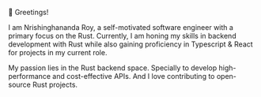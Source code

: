 👋 Greetings!

I am Nrishinghananda Roy, a self-motivated software engineer with a primary focus on the Rust. Currently, I am honing my skills in backend development with Rust while also gaining proficiency in Typescript & React for projects in my current role. 

My passion lies in the Rust backend space. Specially to develop high-performance and cost-effective APIs. And I love contributing to open-source Rust projects.
